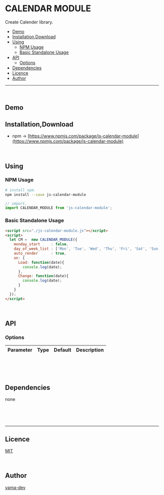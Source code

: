 # CALENDAR MODULE

Create Calender library.

<!-- START doctoc generated TOC please keep comment here to allow auto update -->
<!-- DON'T EDIT THIS SECTION, INSTEAD RE-RUN doctoc TO UPDATE -->


- [Demo](#demo)
- [Installation,Download](#installationdownload)
- [Using](#using)
  - [NPM Usage](#npm-usage)
  - [Basic Standalone Usage](#basic-standalone-usage)
- [API](#api)
  - [Options](#options)
- [Dependencies](#dependencies)
- [Licence](#licence)
- [Author](#author)

<!-- END doctoc generated TOC please keep comment here to allow auto update -->

---

<br>

## Demo

## Installation,Download

- npm -> [https://www.npmjs.com/package/js-calendar-module](https://www.npmjs.com/package/js-calendar-module)

<br>

## Using

### NPM Usage

``` bash
# install npm.
npm install --save js-calendar-module
```

``` javascript
// import.
import CALENDAR_MODULE from 'js-calendar-module';
```

### Basic Standalone Usage

``` html
<script src="./js-calendar-module.js"></script>
<script>
  let CM =  new CALENDAR_MODULE({
    monday_start     : false,
    day_of_week_list : ['Mon', 'Tue', 'Wed', 'Thu', 'Fri', 'Sat', 'Sun'],
    auto_render      : true,
    on: {
      Load: function(date){
        console.log(date);
      },
      Change: function(date){
        console.log(date);
      }
    }
  });
</script>
```

<br>

## API

### Options

| Parameter | Type   | Default      | Description |
| :---      | :---:  | :---:        | :---        |

<br><br><br>

## Dependencies

none

<br><br><br>

___

## Licence

[MIT](https://github.com/yama-dev/js-calendar-module/blob/master/LICENSE)

<br>

## Author

[yama-dev](https://github.com/yama-dev)

